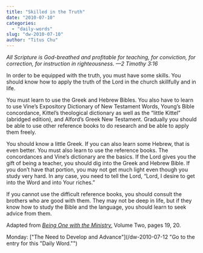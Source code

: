 ```yaml
---
title: "Skilled in the Truth"
date: "2010-07-10"
categories: 
  - "daily-words"
slug: "dw-2010-07-10"
author: "Titus Chu"
---
```


_All Scripture is God-breathed and profitable for teaching, for conviction, for correction, for instruction in righteousness. —2 Timothy 3:16_

In order to be equipped with the truth, you must have some skills. You should know how to apply the truth of the Lord in the church skillfully and in life.

You must learn to use the Greek and Hebrew Bibles. You also have to learn to use Vine’s Expository Dictionary of New Testament Words, Young’s Bible concordance, Kittel’s theological dictionary as well as the “little Kittel” (abridged edition), and Alford’s Greek New Testament. Gradually you should be able to use other reference books to do research and be able to apply them freely.

You should know a little Greek. If you can also learn some Hebrew, that is even better. You must also learn to use the reference books. The concordances and Vine’s dictionary are the basics. If the Lord gives you the gift of being a teacher, you should dig into the Greek and Hebrew Bible. If you don’t have that portion, you may not get much light even though you study very hard. In any case, you need to tell the Lord, “Lord, I desire to get into the Word and into Your riches.”

If you cannot use the difficult reference books, you should consult the brothers who are good with them. They may not be deep in life, but if they know how to study the Bible and the language, you should learn to seek advice from them.

Adapted from _[Being One with the Ministry](/book-one-with-the-ministry-vol-2 "Go to the listing for this book.")[,](/book-journey/ "Go to the listing for this book.")_ Volume Two, pages 19, 20.

Monday: ["The Need to Develop and Advance"](/dw-2010-07-12 "Go to the entry for this "Daily Word."")
